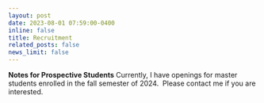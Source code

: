 ```yaml
---
layout: post
date: 2023-08-01 07:59:00-0400
inline: false
title: Recruitment 
related_posts: false
news_limit: false
---
```


<strong>Notes for Prospective Students</strong>
Currently, I have openings for master students enrolled in the fall semester of 2024. 
Please contact me if you are interested. 
